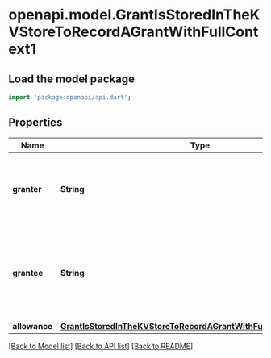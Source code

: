 # openapi.model.GrantIsStoredInTheKVStoreToRecordAGrantWithFullContext1

## Load the model package
```dart
import 'package:openapi/api.dart';
```

## Properties
Name | Type | Description | Notes
------------ | ------------- | ------------- | -------------
**granter** | **String** | granter is the address of the user granting an allowance of their funds. | [optional] 
**grantee** | **String** | grantee is the address of the user being granted an allowance of another user's funds. | [optional] 
**allowance** | [**GrantIsStoredInTheKVStoreToRecordAGrantWithFullContextAllowance**](GrantIsStoredInTheKVStoreToRecordAGrantWithFullContextAllowance.md) |  | [optional] 

[[Back to Model list]](../README.md#documentation-for-models) [[Back to API list]](../README.md#documentation-for-api-endpoints) [[Back to README]](../README.md)


